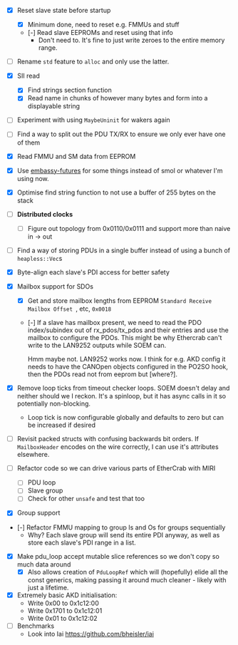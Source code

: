 - [x] Reset slave state before startup

  - [x] Minimum done, need to reset e.g. FMMUs and stuff
  - [-] Read slave EEPROMs and reset using that info
    - Don't need to. It's fine to just write zeroes to the entire memory range.

- [ ] Rename `std` feature to `alloc` and only use the latter.
- [x] SII read
  - [x] Find strings section function
  - [x] Read name in chunks of however many bytes and form into a displayable string
- [ ] Experiment with using `MaybeUninit` for wakers again
- [ ] Find a way to split out the PDU TX/RX to ensure we only ever have one of them
- [x] Read FMMU and SM data from EEPROM
- [x] Use [embassy-futures](https://crates.io/crates/embassy-futures) for some things instead of
      smol or whatever I'm using now.
- [x] Optimise find string function to not use a buffer of 255 bytes on the stack
- [ ] **Distributed clocks**
  - [ ] Figure out topology from 0x0110/0x0111 and support more than naive in -> out
- [ ] Find a way of storing PDUs in a single buffer instead of using a bunch of `heapless::Vec`s
- [x] Byte-align each slave's PDI access for better safety
- [x] Mailbox support for SDOs

  - [x] Get and store mailbox lengths from EEPROM `Standard Receive Mailbox Offset `, etc, `0x0018`
  - [-] If a slave has mailbox present, we need to read the PDO index/subindex out of
    rx_pdos/tx_pdos and their entries and use the mailbox to configure the PDOs. This might be why
    Ethercrab can't write to the LAN9252 outputs while SOEM can.

    Hmm maybe not. LAN9252 works now. I think for e.g. AKD config it needs to have the CANOpen
    objects configured in the PO2SO hook, then the PDOs read not from eeprom but [where?].

- [x] Remove loop ticks from timeout checker loops. SOEM doesn't delay and neither should we I
      reckon. It's a spinloop, but it has async calls in it so potentially non-blocking.
  - Loop tick is now configurable globally and defaults to zero but can be increased if desired
- [ ] Revisit packed structs with confusing backwards bit orders. If `MailboxHeader` encodes on the
      wire correctly, I can use it's attributes elsewhere.
- [ ] Refactor code so we can drive various parts of EtherCrab with MIRI
  - [ ] PDU loop
  - [ ] Slave group
  - [ ] Check for other `unsafe` and test that too
- [x] Group support
- [-] Refactor FMMU mapping to group Is and Os for groups sequentially
  - Why? Each slave group will send its entire PDI anyway, as well as store each slave's PDI range
    in a list.
- [x] Make pdu_loop accept mutable slice references so we don't copy so much data around
  - [x] Also allows creation of `PduLoopRef` which will (hopefully) elide all the const generics,
        making passing it around much cleaner - likely with just a lifetime.
- [x] Extremely basic AKD initialisation:
  - Write 0x00 to 0x1c12:00
  - Write 0x1701 to 0x1c12:01
  - Write 0x01 to 0x1c12:02
- [ ] Benchmarks
  - Look into Iai <https://github.com/bheisler/iai>
